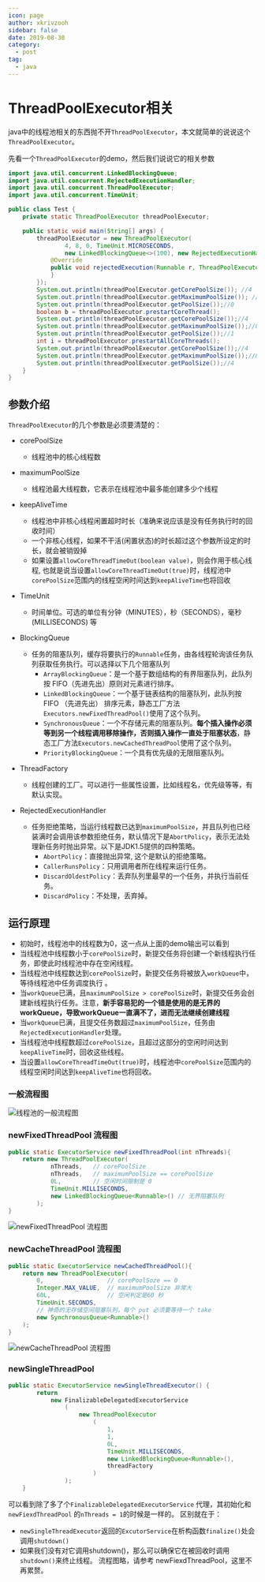 ```yaml
---
icon: page
author: xkrivzooh
sidebar: false
date: 2019-08-30
category:
  - post
tag:
  - java
---
```


# ThreadPoolExecutor相关

java中的线程池相关的东西抛不开`ThreadPoolExecutor`，本文就简单的说说这个`ThreadPoolExecutor`。

先看一个`ThreadPoolExecutor`的demo，然后我们说说它的相关参数

```java
import java.util.concurrent.LinkedBlockingQueue;
import java.util.concurrent.RejectedExecutionHandler;
import java.util.concurrent.ThreadPoolExecutor;
import java.util.concurrent.TimeUnit;

public class Test {
	private static ThreadPoolExecutor threadPoolExecutor;

	public static void main(String[] args) {
		threadPoolExecutor = new ThreadPoolExecutor(
				4, 8, 0, TimeUnit.MICROSECONDS,
				new LinkedBlockingQueue<>(100), new RejectedExecutionHandler() {
			@Override
			public void rejectedExecution(Runnable r, ThreadPoolExecutor executor) {
			}
		});
		System.out.println(threadPoolExecutor.getCorePoolSize()); //4
		System.out.println(threadPoolExecutor.getMaximumPoolSize()); //8
		System.out.println(threadPoolExecutor.getPoolSize());//0
		boolean b = threadPoolExecutor.prestartCoreThread();
		System.out.println(threadPoolExecutor.getCorePoolSize());//4
		System.out.println(threadPoolExecutor.getMaximumPoolSize());//8
		System.out.println(threadPoolExecutor.getPoolSize());//1
		int i = threadPoolExecutor.prestartAllCoreThreads();
		System.out.println(threadPoolExecutor.getCorePoolSize());//4
		System.out.println(threadPoolExecutor.getMaximumPoolSize());//8
		System.out.println(threadPoolExecutor.getPoolSize());//4
	}
}
```

## 参数介绍

`ThreadPoolExecutor`的几个参数是必须要清楚的：

- corePoolSize
    - 线程池中的核心线程数
- maximumPoolSize
    - 线程池最大线程数，它表示在线程池中最多能创建多少个线程
- keepAliveTime
    - 线程池中非核心线程闲置超时时长（准确来说应该是没有任务执行时的回收时间）
    - 一个非核心线程，如果不干活(闲置状态)的时长超过这个参数所设定的时长，就会被销毁掉
    - 如果设置`allowCoreThreadTimeOut(boolean value)`，则会作用于核心线程, 也就是说当设置`allowCoreThreadTimeOut(true)`时，线程池中`corePoolSize`范围内的线程空闲时间达到`keepAliveTime`也将回收
- TimeUnit
    - 时间单位。可选的单位有分钟（MINUTES），秒（SECONDS），毫秒(MILLISECONDS) 等
- BlockingQueue
    - 任务的阻塞队列，缓存将要执行的`Runnable`任务，由各线程轮询该任务队列获取任务执行。可以选择以下几个阻塞队列
        - `ArrayBlockingQueue`：是一个基于数组结构的有界阻塞队列，此队列按 FIFO（先进先出）原则对元素进行排序。
        - `LinkedBlockingQueue`：一个基于链表结构的阻塞队列，此队列按FIFO （先进先出） 排序元素，静态工厂方法`Executors.newFixedThreadPool()`使用了这个队列。
        - `SynchronousQueue`：一个不存储元素的阻塞队列。**每个插入操作必须等到另一个线程调用移除操作，否则插入操作一直处于阻塞状态**，静态工厂方法`Executors.newCachedThreadPool`使用了这个队列。
        - `PriorityBlockingQueue`：一个具有优先级的无限阻塞队列。
      
- ThreadFactory
    - 线程创建的工厂。可以进行一些属性设置，比如线程名，优先级等等，有默认实现。
- RejectedExecutionHandler
    - 任务拒绝策略，当运行线程数已达到`maximumPoolSize`，并且队列也已经装满时会调用该参数拒绝任务，默认情况下是`AbortPolicy`，表示无法处理新任务时抛出异常。以下是JDK1.5提供的四种策略。
        - `AbortPolicy`：直接抛出异常, 这个是默认的拒绝策略。
        - `CallerRunsPolicy`：只用调用者所在线程来运行任务。
        - `DiscardOldestPolicy`：丢弃队列里最早的一个任务，并执行当前任务。
        - `DiscardPolicy`：不处理，丢弃掉。

## 运行原理

- 初始时，线程池中的线程数为0，这一点从上面的demo输出可以看到
- 当线程池中线程数小于`corePoolSize`时，新提交任务将创建一个新线程执行任务，即使此时线程池中存在空闲线程。
- 当线程池中线程数达到`corePoolSize`时，新提交任务将被放入`workQueue`中，等待线程池中任务调度执行 。
- 当`workQueue`已满，且`maximumPoolSize > corePoolSize`时，新提交任务会创建新线程执行任务。注意，**新手容易犯的一个错是使用的是无界的workQueue，导致workQueue一直满不了，进而无法继续创建线程**
- 当`workQueue`已满，且提交任务数超过`maximumPoolSize`，任务由`RejectedExecutionHandler`处理。
- 当线程池中线程数超过`corePoolSize`，且超过这部分的空闲时间达到`keepAliveTime`时，回收这些线程。
- 当设置`allowCoreThreadTimeOut(true)`时，线程池中`corePoolSize`范围内的线程空闲时间达到`keepAliveTime`也将回收。

### 一般流程图

![线程池的一般流程图](http://wenchao.ren/img/2020/11/20190830125745.png)

### newFixedThreadPool 流程图

```java
public static ExecutorService newFixedThreadPool(int nThreads){
    return new ThreadPoolExecutor(
            nThreads,   // corePoolSize
            nThreads,   // maximumPoolSize == corePoolSize
            0L,         // 空闲时间限制是 0
            TimeUnit.MILLISECONDS,
            new LinkedBlockingQueue<Runnable>() // 无界阻塞队列
        );
}
```

![newFixedThreadPool 流程图](http://wenchao.ren/img/2020/11/20190830125825.png)

### newCacheThreadPool 流程图

```java
public static ExecutorService newCachedThreadPool(){
    return new ThreadPoolExecutor(
        0,                  // corePoolSoze == 0
        Integer.MAX_VALUE,  // maximumPoolSize 非常大
        60L,                // 空闲判定是60 秒
        TimeUnit.SECONDS,
        // 神奇的无存储空间阻塞队列，每个 put 必须要等待一个 take
        new SynchronousQueue<Runnable>()  
    );
}
```

![newCacheThreadPool 流程图](http://wenchao.ren/img/2020/11/20190830125911.png)

### newSingleThreadPool 

```java
public static ExecutorService newSingleThreadExecutor() {
        return 
            new FinalizableDelegatedExecutorService
                (
                    new ThreadPoolExecutor
                        (
                            1,
                            1,
                            0L,
                            TimeUnit.MILLISECONDS,
                            new LinkedBlockingQueue<Runnable>(),
                            threadFactory
                        )
                );
    }
```

可以看到除了多了个`FinalizableDelegatedExecutorService` 代理，其初始化和`newFiexdThreadPool` 的`nThreads = 1`的时候是一样的。
区别就在于：

- `newSingleThreadExecutor`返回的`ExcutorService`在析构函数`finalize()`处会调用`shutdown()`
- 如果我们没有对它调用shutdown()，那么可以确保它在被回收时调用`shutdown()`来终止线程。
流程图略，请参考 newFiexdThreadPool，这里不再累赘。

<!-- @include: ../scaffolds/post_footer.md -->
